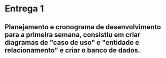 # Entrega 1

## Planejamento e cronograma de desenvolvimento para a primeira semana, consistiu em criar diagramas de "caso de uso" e "entidade e relacionamento" e criar o banco de dados.
